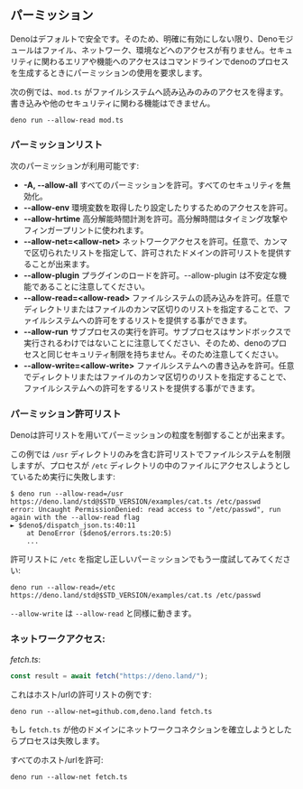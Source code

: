 <!-- ## Permissions -->
## パーミッション

<!--
Deno is secure by default. Therefore, unless you specifically enable it, a deno
module has no file, network, or environment access for example. Access to
security sensitive areas or functions requires the use of permissions to be
granted to a deno process on the command line.
-->
Denoはデフォルトで安全です。そのため、明確に有効にしない限り、Denoモジュールはファイル、ネットワーク、環境などへのアクセスが有りません。セキュリティに関わるエリアや機能へのアクセスはコマンドラインでdenoのプロセスを生成するときにパーミッションの使用を要求します。

<!--
For the following example, `mod.ts` has been granted read-only access to the
file system. It cannot write to it, or perform any other security sensitive
functions.
-->
次の例では、`mod.ts` がファイルシステムへ読み込みのみのアクセスを得ます。書き込みや他のセキュリティに関わる機能はできません。

```shell
deno run --allow-read mod.ts
```

<!-- ### Permissions list -->
### パーミッションリスト

<!-- The following permissions are available: -->
次のパーミッションが利用可能です:

<!--
- **-A, --allow-all** Allow all permissions. This disables all security.
- **--allow-env** Allow environment access for things like getting and setting
  of environment variables.
- **--allow-hrtime** Allow high resolution time measurement. High resolution
  time can be used in timing attacks and fingerprinting.
- **--allow-net=\<allow-net\>** Allow network access. You can specify an
  optional, comma separated list of domains to provide a allow-list of allowed
  domains.
- **--allow-plugin** Allow loading plugins. Please note that --allow-plugin is
  an unstable feature.
- **--allow-read=\<allow-read\>** Allow file system read access. You can specify
  an optional, comma separated list of directories or files to provide a
  allow-list of allowed file system access.
- **--allow-run** Allow running subprocesses. Be aware that subprocesses are not
  run in a sandbox and therefore do not have the same security restrictions as
  the deno process. Therefore, use with caution.
- **--allow-write=\<allow-write\>** Allow file system write access. You can
  specify an optional, comma separated list of directories or files to provide a
  allow-list of allowed file system access.
-->
- **-A, --allow-all** すべてのパーミッションを許可。すべてのセキュリティを無効化。
- **--allow-env** 環境変数を取得したり設定したりするためのアクセスを許可。
- **--allow-hrtime** 高分解能時間計測を許可。高分解時間はタイミング攻撃やフィンガープリントに使われます。
- **--allow-net=\<allow-net\>** ネットワークアクセスを許可。任意で、カンマで区切られたリストを指定して、許可されたドメインの許可リストを提供することが出来ます。
- **--allow-plugin** プラグインのロードを許可。--allow-plugin は不安定な機能であることに注意してください。
- **--allow-read=\<allow-read\>** ファイルシステムの読み込みを許可。任意でディレクトリまたはファイルのカンマ区切りのリストを指定することで、ファイルシステムへの許可をするリストを提供する事ができます。
- **--allow-run** サブプロセスの実行を許可。サブプロセスはサンドボックスで実行されるわけではないことに注意してください、そのため、denoのプロセスと同じセキュリティ制限を持ちません。そのため注意してください。
- **--allow-write=\<allow-write\>** ファイルシステムへの書き込みを許可。任意でディレクトリまたはファイルのカンマ区切りのリストを指定することで、ファイルシステムへの許可をするリストを提供する事ができます。

<!-- ### Permissions allow-list -->
### パーミッション許可リスト

<!--
Deno also allows you to control the granularity of some permissions with
allow-lists.
-->
Denoは許可リストを用いてパーミッションの粒度を制御することが出来ます。

<!--
This example restricts file system access by allow-listing only the `/usr`
directory, however the execution fails as the process was attempting to access a
file in the `/etc` directory:
-->
この例では `/usr` ディレクトリのみを含む許可リストでファイルシステムを制限しますが、プロセスが `/etc` ディレクトリの中のファイルにアクセスしようとしているため実行に失敗します:

```shell
$ deno run --allow-read=/usr https://deno.land/std@$STD_VERSION/examples/cat.ts /etc/passwd
error: Uncaught PermissionDenied: read access to "/etc/passwd", run again with the --allow-read flag
► $deno$/dispatch_json.ts:40:11
    at DenoError ($deno$/errors.ts:20:5)
    ...
```

<!-- Try it out again with the correct permissions by allow-listing `/etc` instead: -->
許可リストに `/etc` を指定し正しいパーミッションでもう一度試してみてください:

```shell
deno run --allow-read=/etc https://deno.land/std@$STD_VERSION/examples/cat.ts /etc/passwd
```

<!-- `--allow-write` works the same as `--allow-read`. -->
`--allow-write` は `--allow-read` と同様に動きます。

<!-- ### Network access: -->
### ネットワークアクセス:

_fetch.ts_:

```ts
const result = await fetch("https://deno.land/");
```

<!-- This is an example on how to allow-list hosts/urls: -->
これはホスト/urlの許可リストの例です:

```shell
deno run --allow-net=github.com,deno.land fetch.ts
```

<!--
If `fetch.ts` tries to establish network connections to any other domain, the
process will fail.
-->
もし `fetch.ts` が他のドメインにネットワークコネクションを確立しようとしたらプロセスは失敗します。

<!-- Allow net calls to any host/url: -->
すべてのホスト/urlを許可:

```shell
deno run --allow-net fetch.ts
```
